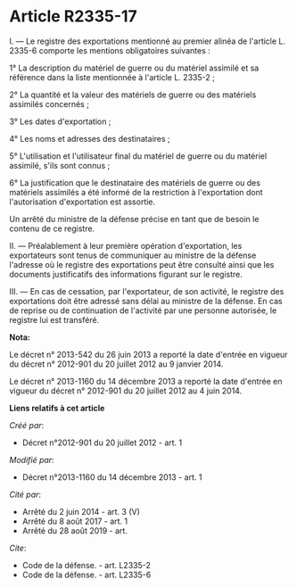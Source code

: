 # Article R2335-17

I. ― Le registre des exportations mentionné au premier alinéa de l'article L. 2335-6 comporte les mentions obligatoires
suivantes : 

1° La description du matériel de guerre ou du matériel assimilé et sa référence dans la liste mentionnée à l'article L.
2335-2 ; 

2° La quantité et la valeur des matériels de guerre ou des matériels assimilés concernés ; 

3° Les dates d'exportation ; 

4° Les noms et adresses des destinataires ; 

5° L'utilisation et l'utilisateur final du matériel de guerre ou du matériel assimilé, s'ils sont connus ; 

6° La justification que le destinataire des matériels de guerre ou des matériels assimilés a été informé de la restriction à
l'exportation dont l'autorisation d'exportation est assortie. 

Un arrêté du ministre de la défense précise en tant que de besoin le contenu de ce registre. 

II. ― Préalablement à leur première opération d'exportation, les exportateurs sont tenus de communiquer au ministre de la
défense l'adresse où le registre des exportations peut être consulté ainsi que les documents justificatifs des informations
figurant sur le registre. 

III. ― En cas de cessation, par l'exportateur, de son activité, le registre des exportations doit être adressé sans délai au
ministre de la défense. En cas de reprise ou de continuation de l'activité par une personne autorisée, le registre lui est
transféré.

**Nota:**

Le décret n° 2013-542 du 26 juin 2013 a reporté la date d'entrée en vigueur du décret n° 2012-901 du 20 juillet 2012 au 9
janvier 2014.

Le décret n° 2013-1160 du 14 décembre 2013 a reporté la date d'entrée en vigueur du décret n° 2012-901 du 20 juillet 2012 au
4 juin 2014.

**Liens relatifs à cet article**

_Créé par_:

  - Décret n°2012-901 du 20 juillet 2012 - art. 1

_Modifié par_:

  - Décret n°2013-1160 du 14 décembre 2013 - art. 1

_Cité par_:

  - Arrêté du 2 juin 2014 - art. 3 (V)
  - Arrêté du 8 août 2017 - art. 1
  - Arrêté du 28 août 2019 - art.

_Cite_:

  - Code de la défense. - art. L2335-2
  - Code de la défense. - art. L2335-6
